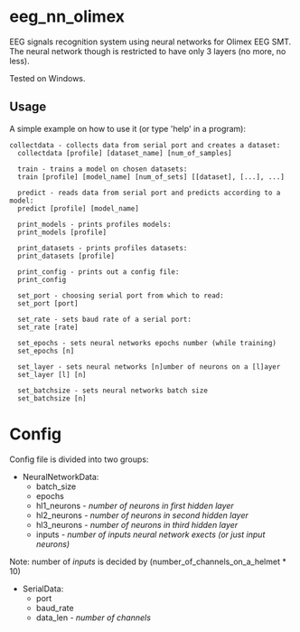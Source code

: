 # eeg_nn_olimex

EEG signals recognition system using neural networks for Olimex EEG SMT.
The neural network though is restricted to have only 3 layers (no more, no less).

Tested on Windows.

## Usage

A simple example on how to use it (or type 'help' in a program):

   	collectdata - collects data from serial port and creates a dataset:
      collectdata [profile] [dataset_name] [num_of_samples]
    
      train - trains a model on chosen datasets:
      train [profile] [model_name] [num_of_sets] [[dataset], [...], ...]
    
      predict - reads data from serial port and predicts according to a model:
      predict [profile] [model_name]
    
      print_models - prints profiles models:
      print_models [profile]
    
      print_datasets - prints profiles datasets:
      print_datasets [profile]
    
      print_config - prints out a config file:
      print_config
    
      set_port - choosing serial port from which to read:
      set_port [port]
    
      set_rate - sets baud rate of a serial port:
      set_rate [rate]
    
      set_epochs - sets neural networks epochs number (while training)
      set_epochs [n]
    
      set_layer - sets neural networks [n]umber of neurons on a [l]ayer
      set_layer [l] [n]
    
      set_batchsize - sets neural networks batch size
      set_batchsize [n]
    
# Config

Config file is divided into two groups: 

* NeuralNetworkData:
   - batch_size
   - epochs       
   - hl1_neurons  *- number of neurons in first hidden layer*
   - hl2_neurons  *- number of neurons in second hidden layer*
   - hl3_neurons  *- number of neurons in third hidden layer*
   - inputs       *- number of inputs neural network exects (or just input neurons)*
   
Note: number of *inputs* is decided by (number_of_channels_on_a_helmet * 10)

* SerialData:
   - port
   - baud_rate
   - data_len     *- number of channels*
 
